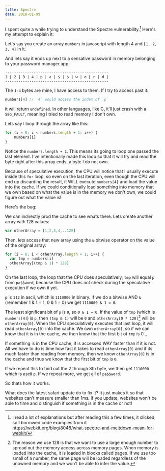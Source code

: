 ```yaml
---
title: Spectre
date: 2018-01-09
---
```


I spent quite a while trying to understand the Spectre vulnerability.[^1] Here's my attempt to explain it:

Let's say you create an array `numbers` in javascript with length 4 and `[1, 2, 3, 4]` in it.

And lets say it ends up next to a sensative password in memory belonging to your password manager app.

```
-----------------------------------------------
1 | 2 | 3 | 4 | p | a | $ | $ | w | o | r | d |
-----------------------------------------------
```

The `1-4` bytes are mine, I have access to them. If I try to access past it:

```js
numbers[4] // `4` would access the index of `p`
```

it will return `undefined`. In other languages, like C, it'll just crash with a `SEG_FAULT`, meaning I tried to read memory I don't own.

Lets say I loop through the array like this:

```js
for (i = 0; i < numbers.length + 1; i++) {
    numbers[i]
}
```

Notice the `numbers.length + 1`. This means its going to loop one passed the last element. I've intentionally made this loop so that
it will try and read the byte right after this array ends, a byte I do not own.

Because of speculative execution, the CPU will notice that I usually execute inside this `for` loop, so even on the last iteration,
even though the CPU will end up discarding the result, it WILL execute `numbers[4]` and load the value into the cache.
If we could conditionally load something into memory that we own based on what the value is in the memory we don't own,
we could figure out what the value is!

Here's the bug:

We can indirectly prod the cache to see whats there. Lets create another array with 128 values:

```js
var otherArray = [1,2,3,4,..128]
```

Then, lets access that new array using the `&` bitwise operator on the value of the original array:

```js
for (i = 0; i < otherArray.length + 1; i++) {
  var tmp = numbers[i]
  otherArray[(tmp & 1) * 128]
}
```

On the last loop, the loop that the CPU does speculatively, `tmp` will equal `p` from `pa$$word`, because the CPU does not check
during the speculative execution if we own it yet.

`p` is `112` in ascii, which is `1110000` in binary. If we do a bitwise AND `&` (remember 1 & 1 = 1, 0 & 1 = 0) we get `1110000 & 1 = 0`.

The least significant bit of `p` is `0`, so `0 & 1 = 0`. If the value of `tmp` (which is `numbers[4]`) is `p`, then `(tmp & 1)`
will be `0` and `otherArray[0 * 128]`[^2] will be `otherArray[0]`. When the CPU speculatively executes that last loop, it will read `otherArray[0]`
into the cache. We own `otherArray[0]`, so if we can know that it is in the cache, we then know that the first bit of `tmp` is 0…

If something is in the CPU cache, it is accessed WAY faster than if it is not. All we have to do is time how fast it takes to read `otherArray[0]`
and if its much faster than reading from memory, then we know `otherArray[0]` is in the cache and thus we know that the first bit of `tmp` is `0`.

If we repeat this to find out the 2 through 8th byte, we then get `1110000` which is ascii `p`. If we repeat more, we get all of `pa$$word`.

So thats how it works.

What does the latest safari update do to fix it? It just makes it so that websites can't measure smaller than 1ms. If you update,
websites won't be able to time and distinguish if something is in the cache or not!


[^1]: I read a lot of explanations but after reading this a few times, it clicked, so I borrowed code examples from it https://webkit.org/blog/8048/what-spectre-and-meltdown-mean-for-webkit/
[^2]: The reason we use 128 is that we want to use a large enough number to spread out the memory access across memory pages. When memory is loaded into the cache, it is loaded in blocks called pages. If we use too small of a number, the same page will be loaded regardless of the unowned memory and we won't be able to infer the value.